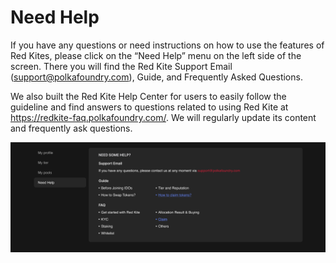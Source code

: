 # Need Help

If you have any questions or need instructions on how to use the features of Red Kites, please click on the “Need Help” menu on the left side of the screen. There you will find the Red Kite Support Email (support@polkafoundry.com), Guide, and Frequently Asked Questions.

We also built the Red Kite Help Center for users to easily follow the guideline and find answers to questions related to using Red Kite at https://redkite-faq.polkafoundry.com/. We will regularly update its content and frequently ask questions.

![](../.gitbook/assets/15)
